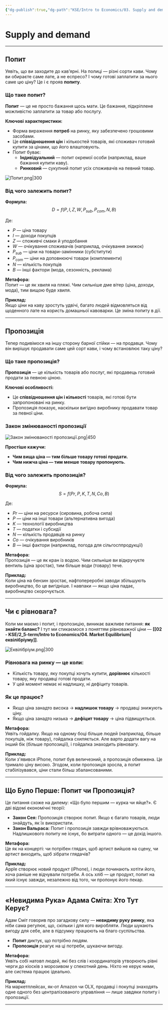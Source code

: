 ```yaml
---
{"dg-publish":true,"dg-path":"KSE/Intro to Economics/03. Supply and demand.md","permalink":"/kse/intro-to-economics/03-supply-and-demand/","tags":["kse","economics"],"created":"2025-02-02T21:23:29.173+02:00","updated":"2025-02-03T20:04:45.274+02:00"}
---
```


# Supply and demand
---

## Попит

Уявіть, що ви заходите до кав’ярні. На полиці — різні сорти кави. Чому ви обираєте саме лате, а не еспресо? І чому готові заплатити за нього саме цю ціну? Це і є прояв **попиту**.

### Що таке попит?

**Попит** — це не просто бажання щось мати. Це бажання, підкріплене можливістю заплатити за товар або послугу.

<strong><span style="color: var(--color-aqua);">Ключові характеристики:</span></strong>
- Форма вираження **потреб** на ринку, яку забезпечено грошовими засобами.
- Це **співвідношення цін** і кількостей товарів, які споживач готовий купити за цінами, що його влаштовують.
- Попит буває:
  - **Індивідуальний** — попит окремої особи (наприклад, ваше бажання купити каву).
  - **Ринковий** — сукупний попит усіх споживачів на певний товар.

![Попит.png|300](/img/user/assets/img/%D0%9F%D0%BE%D0%BF%D0%B8%D1%82.png)

### Від чого залежить попит?

**Формула:**
$$
D = f(P, I, Z, W, P_{sub}, P_{com}, N, B)
$$

Де:  
- $P$ — ціна товару  
- $I$ — доходи покупців  
- $Z$ — споживчі смаки й уподобання  
- $W$ — очікування споживачів (наприклад, очікування знижок)  
- $P_{sub}$ — ціни на товари-замінники (субститути)  
- $P_{com}$ — ціни на доповнюючі товари (комплементи)  
- $N$ — кількість покупців  
- $B$ — інші фактори (мода, сезонність, реклама)

<strong><span style="color: var(--color-purple);">Метафора:</span></strong>  
Попит — це як хвиля на пляжі. Чим сильніше дме вітер (ціна, доходи, мода), тим вищою буде хвиля.  

<strong><span style="color: var(--color-green);">Приклад:</span></strong>  
Якщо ціни на каву зростуть удвічі, багато людей відмовляться від щоденного лате на користь домашньої кавоварки. Це зміна попиту в дії.

---

## Пропозиція

Тепер подивімося на іншу сторону барної стійки — на продавця. Чому він вирішує продавати саме цей сорт кави, і чому встановлює таку ціну?

### Що таке пропозиція?

**Пропозиція** — це кількість товарів або послуг, які продавець готовий продати за певною ціною.

**Ключові особливості:**
- Це **співвідношення цін і кількості** товарів, які готові бути запропоновані на ринку.
- Пропозиція показує, наскільки вигідно виробнику продавати товар за певної ціни.

### Закон змінюваності пропозиції

![Закон змінюваності пропозиції.png|450](/img/user/assets/img/%D0%97%D0%B0%D0%BA%D0%BE%D0%BD%20%D0%B7%D0%BC%D1%96%D0%BD%D1%8E%D0%B2%D0%B0%D0%BD%D0%BE%D1%81%D1%82%D1%96%20%D0%BF%D1%80%D0%BE%D0%BF%D0%BE%D0%B7%D0%B8%D1%86%D1%96%D1%97.png)

<strong><span style="color: var(--color-aqua);">Простіше кажучи:</span></strong>
- **Чим вища ціна — тим більше товару готові продати.**  
- **Чим нижча ціна — тим менше товару пропонують.**

### Від чого залежить пропозиція?

**Формула:**  
$$
S = f(Pr, P, K, T, N, Co, B)
$$

Де:  
- $Pr$ — ціни на ресурси (сировина, робоча сила)  
- $P$ — ціни на інші товари (альтернативна вигода)  
- $K$ — технології виробництва  
- $T$ — податки і субсидії  
- $N$ — кількість продавців на ринку  
- $Co$ — очікування виробників  
- $B$ — інші фактори (наприклад, погода для сільгосппродукції)

<strong><span style="color: var(--color-purple);">Метафора:</span></strong>  
Пропозиція — це як кран із водою. Чим сильніше ви відкручуєте вентиль (ціна зростає), тим більше води (товару) тече.  

<strong><span style="color: var(--color-green);">Приклад:</span></strong>  
Коли ціна на бензин зростає, нафтопереробні заводи збільшують виробництво, бо це вигідніше. І навпаки — якщо ціна падає, виробництво скорочується.

---

## Чи є рівновага?

Коли ми маємо і попит, і пропозицію, виникає важливе питання: **як знайти баланс?** І тут ми стикаємося з поняттям рівноважної ціни — **[[02 - KSE/2_5-term/Intro to Economics/04. Market Equilibrium\|еквілібріуму]]**.

![Еквілібріум.png|300](/img/user/assets/img/%D0%95%D0%BA%D0%B2%D1%96%D0%BB%D1%96%D0%B1%D1%80%D1%96%D1%83%D0%BC.png)

### Рівновага на ринку — це коли:
- Кількість товару, яку покупці хочуть купити, **дорівнює** кількості товару, яку продавці готові продати.
- У цей момент немає ні надлишку, ні дефіциту товарів.

### Як це працює?

- Якщо ціна занадто висока → **надлишок товару** → продавці знижують ціну.  
- Якщо ціна занадто низька → **дефіцит товару** → ціна підвищується.

<strong><span style="color: var(--color-purple);">Метафора:</span></strong>  
Уявіть гойдалку. Якщо на одному боці більше людей (наприклад, більше покупців, ніж товару), гойдалка схиляється. Але варто додати вагу на інший бік (більше пропозиції), і гойдалка знаходить рівновагу.  

<strong><span style="color: var(--color-green);">Приклад:</span></strong>  
Коли з'явився iPhone, попит був величезний, а пропозиція обмежена. Це тримало ціну високо. Згодом, коли пропозиція зросла, а попит стабілізувався, ціни стали більш збалансованими.

---

## Що Було Перше: Попит чи Пропозиція?

Це питання схоже на дилему: «Що було першим — курка чи яйце?». Є дві відомі економічні теорії:

- **Закон Сея:** Пропозиція створює попит. Якщо є багато товарів, люди знайдуть, як їх використати.
- **Закон Вальраса:** Попит і пропозиція завжди врівноважуються. Надлишкового попиту не існує, бо витрати одного — це дохід іншого.

<strong><span style="color: var(--color-purple);">Метафора:</span></strong>  
Це як на концерті: чи потрібен глядач, щоб артист вийшов на сцену, чи артист виходить, щоб зібрати глядачів?

<strong><span style="color: var(--color-green);">Приклад:</span></strong>  
Apple створює новий продукт (iPhone), і люди починають хотіти його, хоча раніше не відчували потреби. А ось хліб — це продукт, попит на який існує завжди, незалежно від того, чи пропонує його пекар.

---

## «Невидима Рука» Адама Сміта: Хто Тут Керує?

Адам Сміт говорив про загадкову силу — **невидиму руку ринку**, яка ніби сама регулює, що, скільки і для кого виробляти. Люди шукають вигоду для себе, але в підсумку працюють на благо суспільства.

- **Попит** диктує, що потрібно людям.
- **Пропозиція** реагує на ці потреби, шукаючи вигоду.

<strong><span style="color: var(--color-purple);">Метафора:</span></strong>  
Уявіть собі натовп людей, які без слів і координаторів утворюють рівні черги до кіосків з морозивом у спекотний день. Ніхто не керує ними, але система працює ідеально.

<strong><span style="color: var(--color-green);">Приклад:</span></strong>  
На маркетплейсах, як-от Amazon чи OLX, продавці і покупці знаходять одне одного без централізованого управління — лише завдяки попиту і пропозиції.

---
